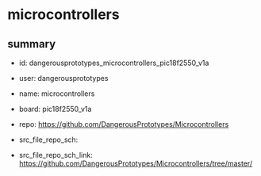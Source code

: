 # microcontrollers
 
## summary 
* id: dangerousprototypes_microcontrollers_pic18f2550_v1a
* user: dangerousprototypes
* name: microcontrollers
* board: pic18f2550_v1a
* repo: https://github.com/DangerousPrototypes/Microcontrollers



* src_file_repo_sch: 
* src_file_repo_sch_link: https://github.com/DangerousPrototypes/Microcontrollers/tree/master/






